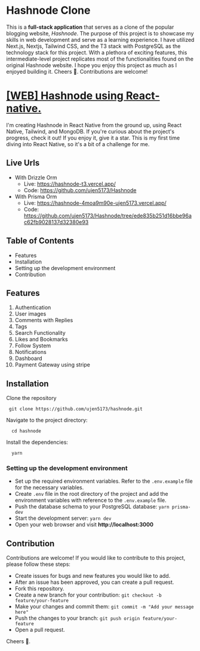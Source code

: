 # Hashnode Clone

This is a **full-stack application** that serves as a clone of the popular blogging website, _Hashnode_. The purpose of this project is to showcase my skills in web development and serve as a learning experience. I have utilized Next.js, Nextjs, Tailwind CSS, and the T3 stack with PostgreSQL as the technology stack for this project. With a plethora of exciting features, this intermediate-level project replicates most of the functionalities found on the original Hashnode website. I hope you enjoy this project as much as I enjoyed building it. Cheers 🍻. Contributions are welcome!

# [[WEB] Hashnode using React-native.](https://github.com/ujen5173/hashnode-rn)

I'm creating Hashnode in React Native from the ground up, using React Native, Tailwind, and MongoDB. If you're curious about the project's progress, check it out! If you enjoy it, give it a star. This is my first time diving into React Native, so it's a bit of a challenge for me.

## Live Urls

- With Drizzle Orm
  - Live: https://hashnode-t3.vercel.app/
  - Code: https://github.com/ujen5173/Hashnode
- With Prisma Orm
  - Live: https://hashnode-4moa9m90e-ujen5173.vercel.app/
  - Code: https://github.com/ujen5173/Hashnode/tree/ede835b251d16bbe96ac62fb9028137d32380e93

## Table of Contents

- Features
- Installation
- Setting up the development environment
- Contribution

## Features

1. Authentication
2. User images
3. Comments with Replies
4. Tags
5. Search Functionality
6. Likes and Bookmarks
7. Follow System
8. Notifications
9. Dashboard
10. Payment Gateway using stripe

## Installation

Clone the repository

```
 git clone https://github.com/ujen5173/hashnode.git
```

Navigate to the project directory:

```
  cd hashnode
```

Install the dependencies:

```
  yarn
```

### Setting up the development environment

- Set up the required environment variables. Refer to the `.env.example` file for the necessary variables.
- Create `.env` file in the root directory of the project and add the environment variables with reference to the `.env.example` file.
- Push the database schema to your PostgreSQL database: `yarn prisma-dev`
- Start the development server: `yarn dev`
- Open your web browser and visit **http://localhost:3000**

## Contribution

Contributions are welcome! If you would like to contribute to this project, please follow these steps:

- Create issues for bugs and new features you would like to add.
- After an issue has been approved, you can create a pull request.
- Fork this repository.
- Create a new branch for your contribution: `git checkout -b feature/your-feature`
- Make your changes and commit them: `git commit -m "Add your message here"`
- Push the changes to your branch: `git push origin feature/your-feature`
- Open a pull request.

Cheers 🍻.
